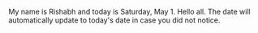 My name is Rishabh and today is Saturday, May 1. Hello all. The date will automatically update to today's date in case you did not notice.
